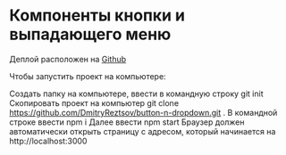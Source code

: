 # Компоненты кнопки и выпадающего меню

Деплой расположен на [Github](https://github.com/DmitryReztsov/button-n-dropdown.git)

Чтобы запустить проект на компьютере:

Создать папку на компьютере, ввести в командную строку git init
Скопировать проект на компьютер git clone https://github.com/DmitryReztsov/button-n-dropdown.git .
В командной строке ввести npm i
Далее ввести npm start
Браузер должен автоматически открыть страницу с адресом, который начинается на http://localhost:3000
